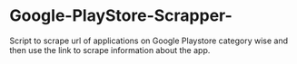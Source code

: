 # Google-PlayStore-Scrapper-
Script to scrape url of applications on Google Playstore category wise and then use the link to scrape information about the app.
